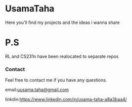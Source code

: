 # UsamaTaha
Here  you'll find my projects and the ideas i wanna share

# P.S
RL and CS231n have been realocated to separate repos

### Contact ###
Feel free to contact me if you have any questions.

email:uusama.taha@gmail.com

linkdin:https://www.linkedin.com/in/usama-taha-a8a3baa4/
